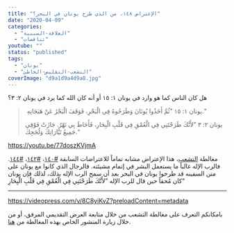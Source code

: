 ```yaml
---
title: "الإعتراض ١٤٨، من الذي طرح يونان في البحر؟"
date: "2020-04-09"
categories: 
  - "العلاقة-السببية"
  - "تناقضات"
youtube: ""
status: "published"
tags: 
  - "يونان"
  - "التشعب-التقليص-الخاطئ"
coverImage: "d9a1d9a4d9a8.jpg"
---
```


هل كان الناس كما هو وارد في يونان ١: ١٥ أو أنه كان الله كما يرد في يونان ٢: ٣؟

>  يونان ١: ١٥ ”ثُمَّ أَخَذُوا يُونَانَ وَطَرَحُوهُ فِي الْبَحْرِ، فَوَقَفَ الْبَحْرُ عَنْ هَيَجَانِهِ.“
> 
> يونان ٢: ٣ ”لأَنَّكَ طَرَحْتَنِي فِي الْعُمْقِ فِي قَلْبِ الْبِحَارِ، فَأَحَاطَ بِي نَهْرٌ. جَازَتْ فَوْقِي جَمِيعُ تَيَّارَاتِكَ وَلُجَجِكَ.“

https://youtu.be/77doszKVjmA

مغالطة [التشعب](https://reasonofhope.com/2019/07/25/bifurcation/)، هذا الإعتراض مشابه تماماً للاعتراضات السابقة [#١٤٠](https://reasonofhope.com/?p=1787)، [#١٤٢](https://reasonofhope.com/?p=1793)، [#١٤٤](https://reasonofhope.com/?p=1843). فالرب الإله غالباً ما يستعمل البشر في إتمام مشيئته. فالرجال الذي كانوا مع يونان على متن السفينه قد طرحوا يونان في البحر بعد أن سمح الرب الإله بذلك، لذلك فإن يونان كان مُحقاً حين قال للرب الإله ”لأَنَّكَ طَرَحْتَنِي فِي الْعُمْقِ فِي قَلْبِ الْبِحَارِ“

* * *

https://videopress.com/v/8C8yiKvZ?preloadContent=metadata

بامكانكم التعرف على مغالطة التشعب من خلال متابعة العرض التقديمي المرفق، أو من خلال زيارة المنشور الخاص بهذه المغالطة من [هنا](https://reasonofhope.com/2019/07/25/bifurcation/).
